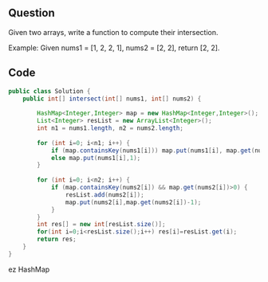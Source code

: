 ## Question
Given two arrays, write a function to compute their intersection.

Example:
Given nums1 = [1, 2, 2, 1], nums2 = [2, 2], return [2, 2].

## Code
```JAVA
public class Solution {
    public int[] intersect(int[] nums1, int[] nums2) {
        
        HashMap<Integer,Integer> map = new HashMap<Integer,Integer>();
        List<Integer> resList = new ArrayList<Integer>();
        int n1 = nums1.length, n2 = nums2.length;
        
        for (int i=0; i<n1; i++) {
            if (map.containsKey(nums1[i])) map.put(nums1[i], map.get(nums1[i])+1);
            else map.put(nums1[i],1);
        }
        
        for (int i=0; i<n2; i++) {
            if (map.containsKey(nums2[i]) && map.get(nums2[i])>0) {
                resList.add(nums2[i]);
                map.put(nums2[i],map.get(nums2[i])-1);
            }
        }
        int res[] = new int[resList.size()];
        for(int i=0;i<resList.size();i++) res[i]=resList.get(i);
        return res;
    }
}
```

ez HashMap
